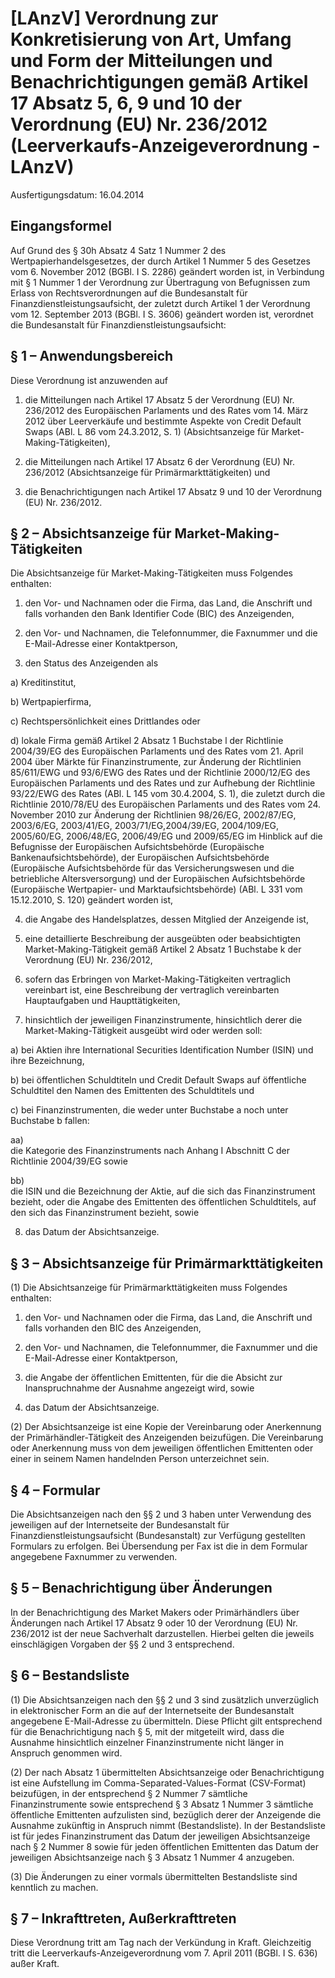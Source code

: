 # [LAnzV] Verordnung zur Konkretisierung von Art, Umfang und Form der Mitteilungen und Benachrichtigungen gemäß Artikel 17 Absatz 5, 6, 9 und 10 der Verordnung (EU) Nr. 236/2012  (Leerverkaufs-Anzeigeverordnung - LAnzV)

Ausfertigungsdatum: 16.04.2014

 

## Eingangsformel

Auf Grund des § 30h Absatz 4 Satz 1 Nummer 2 des Wertpapierhandelsgesetzes, der durch Artikel 1 Nummer 5 des Gesetzes vom 6. November 2012 (BGBl. I S. 2286) geändert worden ist, in Verbindung mit § 1 Nummer 1 der Verordnung zur Übertragung von Befugnissen zum Erlass von Rechtsverordnungen auf die Bundesanstalt für Finanzdienstleistungsaufsicht, der zuletzt durch Artikel 1 der Verordnung vom 12. September 2013 (BGBl. I S. 3606) geändert worden ist, verordnet die Bundesanstalt für Finanzdienstleistungsaufsicht:


## § 1 – Anwendungsbereich

Diese Verordnung ist anzuwenden auf

1. die Mitteilungen nach Artikel 17 Absatz 5 der Verordnung (EU) Nr. 236/2012 des Europäischen Parlaments und des Rates vom 14. März 2012 über Leerverkäufe und bestimmte Aspekte von Credit Default Swaps (ABl. L 86 vom 24.3.2012, S. 1) (Absichtsanzeige für Market-Making-Tätigkeiten),

2. die Mitteilungen nach Artikel 17 Absatz 6 der Verordnung (EU) Nr. 236/2012 (Absichtsanzeige für Primärmarkttätigkeiten) und

3. die Benachrichtigungen nach Artikel 17 Absatz 9 und 10 der Verordnung (EU) Nr. 236/2012.


## § 2 – Absichtsanzeige für Market-Making-Tätigkeiten

Die Absichtsanzeige für Market-Making-Tätigkeiten muss Folgendes enthalten:

1. den Vor- und Nachnamen oder die Firma, das Land, die Anschrift und falls vorhanden den Bank Identifier Code (BIC) des Anzeigenden,

2. den Vor- und Nachnamen, die Telefonnummer, die Faxnummer und die E-Mail-Adresse einer Kontaktperson,

3. den Status des Anzeigenden als

a) Kreditinstitut,

b) Wertpapierfirma,

c) Rechtspersönlichkeit eines Drittlandes oder

d) lokale Firma gemäß Artikel 2 Absatz 1 Buchstabe l der Richtlinie 2004/39/EG des Europäischen Parlaments und des Rates vom 21. April 2004 über Märkte für Finanzinstrumente, zur Änderung der Richtlinien 85/611/EWG und 93/6/EWG des Rates und der Richtlinie 2000/12/EG des Europäischen Parlaments und des Rates und zur Aufhebung der Richtlinie 93/22/EWG des Rates (ABl. L 145 vom 30.4.2004, S. 1), die zuletzt durch die Richtlinie 2010/78/EU des Europäischen Parlaments und des Rates vom 24. November 2010 zur Änderung der Richtlinien 98/26/EG, 2002/87/EG, 2003/6/EG, 2003/41/EG, 2003/71/EG,2004/39/EG, 2004/109/EG, 2005/60/EG, 2006/48/EG, 2006/49/EG und 2009/65/EG im Hinblick auf die Befugnisse der Europäischen Aufsichtsbehörde (Europäische Bankenaufsichtsbehörde), der Europäischen Aufsichtsbehörde (Europäische Aufsichtsbehörde für das Versicherungswesen und die betriebliche Altersversorgung) und der Europäischen Aufsichtsbehörde (Europäische Wertpapier- und Marktaufsichtsbehörde) (ABl. L 331 vom 15.12.2010, S. 120) geändert worden ist,

4. die Angabe des Handelsplatzes, dessen Mitglied der Anzeigende ist,

5. eine detaillierte Beschreibung der ausgeübten oder beabsichtigten Market-Making-Tätigkeit gemäß Artikel 2 Absatz 1 Buchstabe k der Verordnung (EU) Nr. 236/2012,

6. sofern das Erbringen von Market-Making-Tätigkeiten vertraglich vereinbart ist, eine Beschreibung der vertraglich vereinbarten Hauptaufgaben und Haupttätigkeiten,

7. hinsichtlich der jeweiligen Finanzinstrumente, hinsichtlich derer die Market-Making-Tätigkeit ausgeübt wird oder werden soll:

a) bei Aktien ihre International Securities Identification Number (ISIN) und ihre Bezeichnung,

b) bei öffentlichen Schuldtiteln und Credit Default Swaps auf öffentliche Schuldtitel den Namen des Emittenten des Schuldtitels und

c) bei Finanzinstrumenten, die weder unter Buchstabe a noch unter Buchstabe b fallen:

aa)  
die Kategorie des Finanzinstruments nach Anhang I Abschnitt C der Richtlinie 2004/39/EG sowie

bb)  
die ISIN und die Bezeichnung der Aktie, auf die sich das Finanzinstrument bezieht, oder die Angabe des Emittenten des öffentlichen Schuldtitels, auf den sich das Finanzinstrument bezieht, sowie

8. das Datum der Absichtsanzeige.


## § 3 – Absichtsanzeige für Primärmarkttätigkeiten

(1) Die Absichtsanzeige für Primärmarkttätigkeiten muss Folgendes enthalten:

1. den Vor- und Nachnamen oder die Firma, das Land, die Anschrift und falls vorhanden den BIC des Anzeigenden,

2. den Vor- und Nachnamen, die Telefonnummer, die Faxnummer und die E-Mail-Adresse einer Kontaktperson,

3. die Angabe der öffentlichen Emittenten, für die die Absicht zur Inanspruchnahme der Ausnahme angezeigt wird, sowie

4. das Datum der Absichtsanzeige.

(2) Der Absichtsanzeige ist eine Kopie der Vereinbarung oder Anerkennung der Primärhändler-Tätigkeit des Anzeigenden beizufügen. Die Vereinbarung oder Anerkennung muss von dem jeweiligen öffentlichen Emittenten oder einer in seinem Namen handelnden Person unterzeichnet sein.


## § 4 – Formular

Die Absichtsanzeigen nach den §§ 2 und 3 haben unter Verwendung des jeweiligen auf der Internetseite der Bundesanstalt für Finanzdienstleistungsaufsicht (Bundesanstalt) zur Verfügung gestellten Formulars zu erfolgen. Bei Übersendung per Fax ist die in dem Formular angegebene Faxnummer zu verwenden.


## § 5 – Benachrichtigung über Änderungen

In der Benachrichtigung des Market Makers oder Primärhändlers über Änderungen nach Artikel 17 Absatz 9 oder 10 der Verordnung (EU) Nr. 236/2012 ist der neue Sachverhalt darzustellen. Hierbei gelten die jeweils einschlägigen Vorgaben der §§ 2 und 3 entsprechend.


## § 6 – Bestandsliste

(1) Die Absichtsanzeigen nach den §§ 2 und 3 sind zusätzlich unverzüglich in elektronischer Form an die auf der Internetseite der Bundesanstalt angegebene E-Mail-Adresse zu übermitteln. Diese Pflicht gilt entsprechend für die Benachrichtigung nach § 5, mit der mitgeteilt wird, dass die Ausnahme hinsichtlich einzelner Finanzinstrumente nicht länger in Anspruch genommen wird.

(2) Der nach Absatz 1 übermittelten Absichtsanzeige oder Benachrichtigung ist eine Aufstellung im Comma-Separated-Values-Format (CSV-Format) beizufügen, in der entsprechend § 2 Nummer 7 sämtliche Finanzinstrumente sowie entsprechend § 3 Absatz 1 Nummer 3 sämtliche öffentliche Emittenten aufzulisten sind, bezüglich derer der Anzeigende die Ausnahme zukünftig in Anspruch nimmt (Bestandsliste). In der Bestandsliste ist für jedes Finanzinstrument das Datum der jeweiligen Absichtsanzeige nach § 2 Nummer 8 sowie für jeden öffentlichen Emittenten das Datum der jeweiligen Absichtsanzeige nach § 3 Absatz 1 Nummer 4 anzugeben.

(3) Die Änderungen zu einer vormals übermittelten Bestandsliste sind kenntlich zu machen.


## § 7 – Inkrafttreten, Außerkrafttreten

Diese Verordnung tritt am Tag nach der Verkündung in Kraft. Gleichzeitig tritt die Leerverkaufs-Anzeigeverordnung vom 7. April 2011 (BGBl. I S. 636) außer Kraft.
